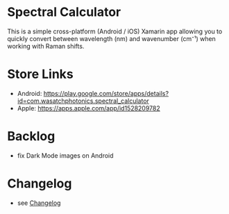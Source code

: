 # Spectral Calculator

This is a simple cross-platform (Android / iOS) Xamarin app allowing you to 
quickly convert between wavelength (nm) and wavenumber (cm⁻¹) when working
with Raman shifts.

# Store Links

- Android: https://play.google.com/store/apps/details?id=com.wasatchphotonics.spectral_calculator
- Apple: https://apps.apple.com/app/id1528209782

# Backlog

- fix Dark Mode images on Android

# Changelog

- see [Changelog](README_CHANGELOG.md)

